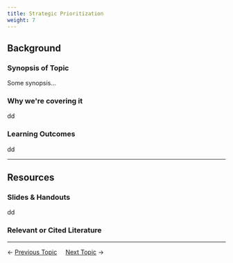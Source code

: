 ```yaml
---
title: Strategic Prioritization
weight: 7
---
```


## Background

### Synopsis of Topic
Some synopsis...

### Why we're covering it
dd

### Learning Outcomes
dd

------
## Resources

### Slides & Handouts
dd

### Relevant or Cited Literature



----
← [Previous Topic](4_Management_Objectives)      &nbsp;&nbsp;&nbsp;          [Next Topic](6_Visioning) →